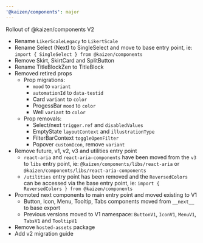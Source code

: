 ```yaml
---
'@kaizen/components': major
---
```


Rollout of @kaizen/components V2

- Rename `LikerScaleLegacy` to `LikertScale`
- Rename Select (Next) to SingleSelect and move to base entry point, ie: `import { SingleSelect } from @kaizen/components`
- Remove Skirt, SkirtCard and SplitButton
- Rename TitleBlockZen to TitleBlock
- Removed retired props
  - Prop migrations:
    - `mood` to `variant`
    - `automationId` to `data-testid`
    - Card `variant` to `color`
    - ProgessBar `mood` to `color`
    - Well `variant` to `color`
  - Prop removals:
    - Select/next `trigger.ref` and `disabledValues`
    - EmptyState `layoutContext` and `illustrationType`
    - FilterBarContext `toggleOpenFilter`
    - Popover `customIcon`, remove `variant`
- Remove future, v1, v2, v3 and utilities entry point
  - `react-aria` and `react-aria-components` have been moved from the `v3` to `libs` entry point, ie: `@kaizen/components/libs/react-aria` or `@kaizen/components/libs/react-aria-components`
  - `/utilities` entry point has been removed and the `ReversedColors` can be accessed via the base entry point, ie: `import { ReversedColors } from @kaizen/components`
- Promoted next components to main entry point and moved existing to V1
  - Button, Icon, Menu, Tooltip, Tabs components moved from `__next__` to base export
  - Previous versions moved to V1 namespace: `ButtonV1`, `IconV1`, `MenuV1`, `TabsV1` and `TooltipV1`
- Remove `hosted-assets` package
- Add v2 migration guide
